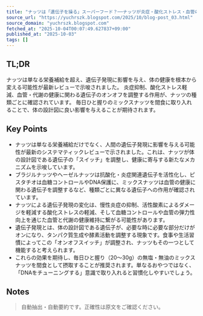 ```yaml
---
title: "ナッツは「遺伝子を操る」スーパーフード？──ナッツが炎症・酸化ストレス・血管の健康を変えるかもな件"
source_url: "https://yuchrszk.blogspot.com/2025/10/blog-post_03.html"
source_domain: "yuchrszk.blogspot.com"
fetched_at: "2025-10-04T00:07:49.627837+09:00"
published_at: "2025-10-03"
tags: []
---
```


## TL;DR

ナッツは単なる栄養補給を超え、遺伝子発現に影響を与え、体の健康を根本から変える可能性が最新レビューで示唆されました。
炎症抑制、酸化ストレス軽減、血管・代謝の健康に関わる遺伝子のオンオフを調整する作用が、ナッツの種類ごとに確認されています。
毎日ひと握りのミックスナッツを間食に取り入れることで、体の設計図に良い影響を与えることが期待されます。

## Key Points

- ナッツは単なる栄養補給だけでなく、人間の遺伝子発現に影響を与える可能性が最新のシステマティックレビューで示されました。これは、ナッツが体の設計図である遺伝子の「スイッチ」を調整し、健康に寄与する新たなメカニズムを示唆しています。
- ブラジルナッツやヘーゼルナッツは抗酸化・炎症関連遺伝子を活性化し、ピスタチオは血糖コントロールやDNA保護に、ミックスナッツは血管の健康に関わる遺伝子を調整するなど、種類ごとに異なる遺伝子への作用が確認されています。
- ナッツによる遺伝子発現の変化は、慢性炎症の抑制、活性酸素によるダメージを軽減する酸化ストレスの軽減、そして血糖コントロールや血管の弾力性向上を通じた血管と代謝の健康維持に繋がる可能性があります。
- 遺伝子発現とは、体の設計図である遺伝子が、必要な時に必要な部分だけがオンになり、タンパク質生成や酵素活動を調整する現象です。食事や生活習慣によってこの「オンオフスイッチ」が調整され、ナッツもその一つとして機能すると考えられます。
- これらの効果を期待し、毎日ひと握り（20〜30g）の無塩・無油のミックスナッツを間食として摂取することが推奨されます。単なるおやつではなく、「DNAをチューニングする」意識で取り入れると習慣化しやすいでしょう。

## Notes

> 自動抽出・自動要約です。正確性は原文をご確認ください。